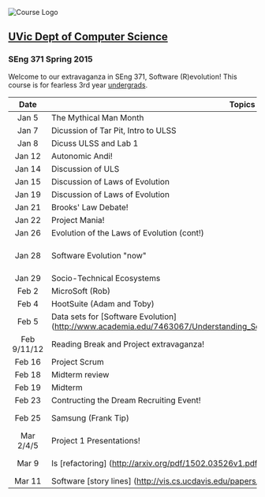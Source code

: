 

![Course Logo](https://cloud.githubusercontent.com/assets/1288637/5576273/a33895e0-8fab-11e4-96e1-212b3a1d9e69.jpg)

## [UVic Dept of Computer Science](https://www.csc.uvic.ca/)
### SEng 371 Spring 2015

Welcome to our extravaganza in SEng 371, Software (R)evolution!  This course is for fearless 3rd year [undergrads](http://courses.seng.uvic.ca/courses/2015/spring/seng/371).  

 Date     | Topics                 | Homework  
:------:| ---------------------- | --------- 
 Jan 5  | The Mythical Man Month | Post comments on The Tar Pit from [MMM](https://archive.org/stream/mythicalmanmonth00fred#page/n0/mode/2up)
Jan 7   | Dicussion of Tar Pit, Intro to ULSS |   Post comments on Chapter 1 from [Ultra Large Scale Systems](http://resources.sei.cmu.edu/asset_files/Book/2006_014_001_30542.pdf)
Jan 8   | Dicuss ULSS and Lab 1  | Chapter 2 MMM, Prepare for Lab
Jan 12  | Autonomic Andi!         | Prepare for Lab 1
Jan 14  | Discussion of ULS      | Do not need to post
Jan 15  | Discussion of Laws of Evolution | Post Comments on MMM Chapter 2
Jan 19  | Discussion of Laws of Evolution | Read and post comments on the [evolution](http://flosshub.org/sites/flosshub.org/files/2013HerraizRRG_CSUR.pdf) of the laws!
Jan 21  | Brooks' Law Debate!    | Reading from CMU [Changing Counterproductive Behaviors in Real Acquisitions](http://www.sei.cmu.edu/library/assets/brooks1.pdf)
Jan 22  | Project Mania!         | Questions and Data
Jan 26  | Evolution of the Laws of Evolution (cont!) |  Prepare for Lab and think Projects!
Jan 28  | Software Evolution "now" |  Read and post on [Past, Present and Future] (http://www.academia.edu/7296972/Software_Evolution_Past_Present_and_Future) and Chapter 3 MMM
Jan 29  | Socio-Technical Ecosystems  | Your Projects!
Feb 2   | MicroSoft (Rob) | Post comments on Chapter 4 MMM
Feb 4   | HootSuite (Adam and Toby)  |  Post comments on skills and UVic...
Feb 5   | Data sets for [Software Evolution] (http://www.academia.edu/7463067/Understanding_Software_Evolution_The_Maisqual_Ant_Data_Set) | Don't forget to post!
Feb 9/11/12 | Reading Break and Project extravaganza! |
Feb 16 | Project Scrum | What is your biggest obstacle?
Feb 18 | Midterm review |  Mythical Man Month chapters and Evolution readings
Feb 19 | Midterm |
Feb 23 | Contructing the Dream Recruiting Event! |  Inverted Career Fair (save the date, April 21 7pm!)
Feb 25 | Samsung (Frank Tip) | ECS 660 for [talk] (https://github.com/ycoady/UVic-Software-Evolution/blob/master/TALKS/FrankTip.md)!
Mar 2/4/5 | Project 1 Presentations!  |  10 minutes, laptop/blackboard
Mar 9  | Is [refactoring] (http://arxiv.org/pdf/1502.03526v1.pdf) worth it?   | Cool discussion of [inline] (http://number-none.com/blow/john_carmack_on_inlined_code.html), and post for Wed!
Mar 11 | Software [story lines] (http://vis.cs.ucdavis.edu/papers/softvis2010.pdf) | Post for Fri!
